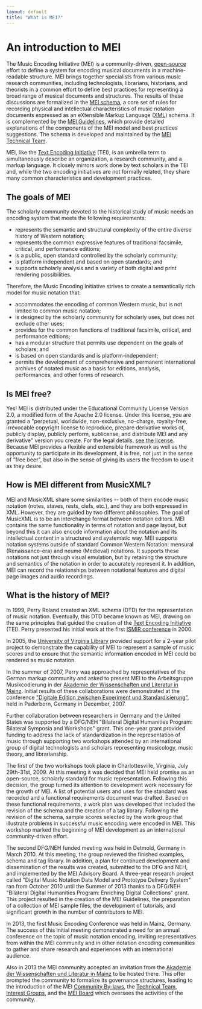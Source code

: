 ```yaml
---
layout: default
title: "What is MEI?"
---
```

# An introduction to MEI

The Music Encoding Initiative (MEI) is a community-driven, [open-source](https://github.com/music-encoding/music-encoding) effort to define a system for encoding musical documents in a machine-readable structure. MEI brings together specialists from various music research communities, including technologists, librarians, historians, and theorists in a common effort to define best practices for representing a broad range of musical documents and structures. The results of these discussions are formalized in the [MEI schema](/resources/schemas.html), a core set of rules for recording physical and intellectual characteristics of music notation documents expressed as an eXtensible Markup Language ([XML](https://web.archive.org/web/20191028132600/https://www.tei-c.org/release/doc/tei-p5-doc/en/html/SG.html)) schema. It is complemented by the [MEI Guidelines](https://music-encoding.org/guidelines/), which provide detailed explanations of the components of the MEI model and best practices suggestions. The schema is developed and maintained by the [MEI Technical Team](/community/technical-team.html).

MEI, like the [Text Encoding Initiative](http://www.tei-c.org/) (TEI), is an umbrella term to simultaneously describe an organization, a research community, and a markup language. It closely mirrors work done by text scholars in the TEI and, while the two encoding initiatives are not formally related, they share many common characteristics and development practices.

## The goals of MEI

The scholarly community devoted to the historical study of music needs an encoding system that meets the following requirements:

* represents the semantic and structural complexity of the entire diverse history of Western notation;
* represents the common expressive features of traditional facsimile, critical, and performance editions;
* is a public, open standard controlled by the scholarly community;
* is platform independent and based on open standards; and
* supports scholarly analysis and a variety of both digital and print rendering possibilities.

Therefore, the Music Encoding Initiative strives to create a semantically rich model for music notation that:

* accommodates the encoding of common Western music, but is not limited to common music notation;
* is designed by the scholarly community for scholarly uses, but does not exclude other uses;
* provides for the common functions of traditional facsimile, critical, and performance editions;
* has a modular structure that permits use dependent on the goals of scholars; and
* is based on open standards and is platform-independent;
* permits the development of comprehensive and permanent international archives of notated music as a basis for editions, analysis, performances, and other forms of research.

## Is MEI free?

Yes! MEI is distributed under the Educational Community License Version 2.0, a modified form of the Apache 2.0 license. Under this license, you are granted a "perpetual, worldwide, non-exclusive, no-charge, royalty-free, irrevocable copyright license to reproduce, prepare derivative works of, publicly display, publicly perform, sublicense, and distribute MEI and any derivative" version you create. For the legal details, [see the license](https://opensource.org/licenses/ECL-2.0 "Educational Community License"). Because MEI provides a flexible and extensible framework as well as the opportunity to participate in its development, it is free, not just in the sense of "free beer", but also in the sense of giving its users the freedom to use it as they desire.

## How is MEI different from MusicXML?

MEI and MusicXML share some similarities -- both of them encode music notation (notes, staves, rests, clefs, etc.), and they are both expressed in XML. However, they are guided by two different philosophies. The goal of MusicXML is to be an interchange format between notation editors. MEI contains the same functionality in terms of notation and page layout, but beyond this it can also encode information about the notation and its intellectual content in a structured and systematic way. MEI supports notation systems outside of standard Common Western Notation: mensural (Renaissance-era) and neume (Medieval) notations. It supports these notations not just through visual emulation, but by retaining the structure and semantics of the notation in order to accurately represent it. In addition, MEI can record the relationships between notational features and digital page images and audio recordings.

## What is the history of MEI?

In 1999, Perry Roland created an XML schema (DTD) for the representation of music notation. Eventually, this DTD became known as MEI, drawing on the same principles that guided the creation of the [Text Encoding Initiative](http://www.tei-c.org/) (TEI). Perry presented his initial work at the first [ISMIR conference](https://ismir2000.ismir.net/) in 2000.

In 2005, the [University of Virginia Library](https://www.library.virginia.edu) provided support for a 2-year pilot project to demonstrate the capability of MEI to represent a sample of music scores and to ensure that the semantic information encoded in MEI could be rendered as music notation.

In the summer of 2007, Perry was approached by representatives of the German markup community and asked to present MEI to the Arbeitsgruppe Musikcodierung in der [Akademie der Wissenschaften und Literatur in Mainz](http://www.adwmainz.de/startseite.html). Initial results of these collaborations were demonstrated at the conference ["Digitale Edition zwischen Experiment und Standardisierung"](../downloads/2007-12_Tagungsbericht_Web.pdf), held in Paderborn, Germany in December, 2007.

Further collaboration between researchers in Germany and the United States was supported by a DFG/NEH "Bilateral Digital Humanities Program: Bilateral Symposia and Workshops" grant. This one-year grant provided funding to address the lack of standardization in the representation of music through supporting two workshops attended by an international group of digital technologists and scholars representing musicology, music theory, and librarianship.

The first of the two workshops took place in Charlottesville, Virginia, July 29th-31st, 2009. At this meeting it was decided that MEI held promise as an open-source, scholarly standard for music representation. Following this decision, the group turned its attention to development work necessary for the growth of MEI. A list of potential users and uses for the standard was recorded and a functional requirements document was drafted. Based on these functional requirements, a work plan was developed that included the revision of the schema and the creation of a tag library. Following the revision of the schema, sample scores selected by the work group that illustrate problems in successful music encoding were encoded in MEI. This workshop marked the beginning of MEI development as an international community-driven effort.

The second DFG/NEH funded meeting was held in Detmold, Germany in March 2010. At this meeting, the group reviewed the finished examples, schema and tag library. In addition, a plan for continued development and dissemination of the results was created, submitted to the DFG and NEH, and implemented by the MEI Advisory Board. A three-year research project called "Digital Music Notation Data Model and Prototype Delivery System" ran from October 2010 until the Summer of 2013 thanks to a DFG/NEH "Bilateral Digital Humanities Program: Enriching Digital Collections" grant. This project resulted in the creation of the MEI Guidelines, the preparation of a collection of MEI sample files, the development of tutorials, and significant growth in the number of contributors to MEI.

In 2013, the first Music Encoding Conference was held in Mainz, Germany. The success of this initial meeting demonstrated a need for an annual conference on the topic of music notation encoding, inviting representatives from within the MEI community and in other notation encoding communities to gather and share research and experiences with an international audience.

Also in 2013 the MEI community accepted an invitation from the [Akademie der Wissenschaften und Literatur in Mainz](http://www.adwmainz.de/) to be hosted there. This offer prompted the community to formalize its governance structures, leading to the introduction of the MEI [Community By-laws](/community/mei-by-laws.html), the [Technical Team](/community/technical-team.html), [Interest Groups](/community/interest-groups.html), and the [MEI Board](/community/mei-board.html) which oversees the activities of the community.
